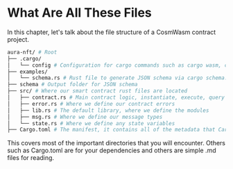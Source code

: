 # What Are All These Files
In this chapter, let's talk about the file structure of a CosmWasm contract project.
```bash
aura-nft/ # Root
├── .cargo/ 
│   └── config # Configuration for cargo commands such as cargo wasm, cargo schema, etc.
├── examples/
│   └── schema.rs # Rust file to generate JSON schema via cargo schema. Outputs to schema/
├── schema # Output folder for JSON schema
├── src/ # Where our smart contract rust files are located
│   ├── contract.rs # Main contract logic, instantiate, execute, query
│   ├── error.rs # Where we define our contract errors
│   ├── lib.rs # The default library, where we define the modules
│   ├── msg.rs # Where we define our message types
│   └── state.rs # Where we define any state variables
├── Cargo.toml # The manifest, it contains all of the metadata that Cargo needs to compile source code
```

This covers most of the important directories that you will encounter. Others such as Cargo.toml are for your dependencies and others are simple .md files for reading.

<!-- ### Cargo.toml
The `Cargo.toml` is called a manifest, and it contains all of the metadata that Cargo needs to compile source code. It is written in the TOML format. Every manifest file consists of the following sections:
- `cargo-features` — Unstable, nightly-only features.
- `[package\]` — Defines a package.
- `Target tables`
- `Dependency tables`
- `[badges]` — Badges to display on a registry.
- `[features]` — Conditional compilation features.
- `[patch]` — Override dependencies.
- `[replace]` — Override dependencies (deprecated).
- `[profile]` — Compiler settings and optimizations.
- `[workspace]` — The workspace definition.

For more detail, see [The Manifest Format](https://doc.rust-lang.org/cargo/reference/manifest.html) -->
